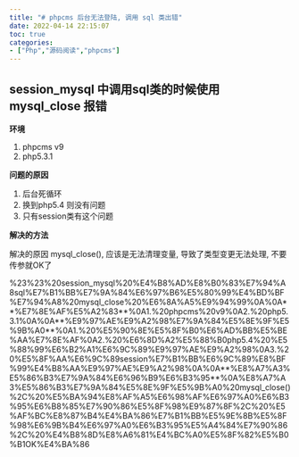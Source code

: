 ```yaml
---
title: "# phpcms 后台无法登陆, 调用 sql 类出错"
date: 2022-04-14 22:15:07
toc: true
categories:
- ["Php","源码阅读","phpcms"]
---
```


## session_mysql 中调用sql类的时候使用 mysql_close 报错
**环境**

1. phpcms v9
2. php5.3.1

**问题的原因**

1. 后台死循环
2. 换到php5.4 则没有问题
3. 只有session类有这个问题

**解决的方法**

解决的原因 mysql_close(), 应该是无法清理变量, 导致了类型变更无法处理, 不要传参就OK了

%23%23%20session_mysql%20%E4%B8%AD%E8%B0%83%E7%94%A8sql%E7%B1%BB%E7%9A%84%E6%97%B6%E5%80%99%E4%BD%BF%E7%94%A8%20mysql_close%20%E6%8A%A5%E9%94%99%0A%0A**%E7%8E%AF%E5%A2%83**%0A1.%20phpcms%20v9%0A2.%20php5.3.1%0A%0A**%E9%97%AE%E9%A2%98%E7%9A%84%E5%8E%9F%E5%9B%A0**%0A1.%20%E5%90%8E%E5%8F%B0%E6%AD%BB%E5%BE%AA%E7%8E%AF%0A2.%20%E6%8D%A2%E5%88%B0php5.4%20%E5%88%99%E6%B2%A1%E6%9C%89%E9%97%AE%E9%A2%98%0A3.%20%E5%8F%AA%E6%9C%89session%E7%B1%BB%E6%9C%89%E8%BF%99%E4%B8%AA%E9%97%AE%E9%A2%98%0A%0A**%E8%A7%A3%E5%86%B3%E7%9A%84%E6%96%B9%E6%B3%95**%0A%E8%A7%A3%E5%86%B3%E7%9A%84%E5%8E%9F%E5%9B%A0%20mysql_close()%2C%20%E5%BA%94%E8%AF%A5%E6%98%AF%E6%97%A0%E6%B3%95%E6%B8%85%E7%90%86%E5%8F%98%E9%87%8F%2C%20%E5%AF%BC%E8%87%B4%E4%BA%86%E7%B1%BB%E5%9E%8B%E5%8F%98%E6%9B%B4%E6%97%A0%E6%B3%95%E5%A4%84%E7%90%86%2C%20%E4%B8%8D%E8%A6%81%E4%BC%A0%E5%8F%82%E5%B0%B1OK%E4%BA%86

